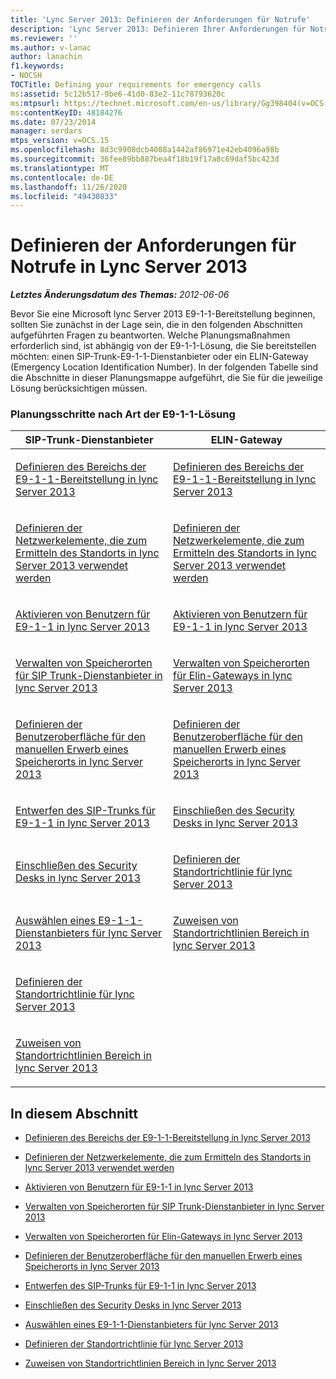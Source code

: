 ```yaml
---
title: 'Lync Server 2013: Definieren der Anforderungen für Notrufe'
description: 'Lync Server 2013: Definieren Ihrer Anforderungen für Notrufe.'
ms.reviewer: ''
ms.author: v-lanac
author: lanachin
f1.keywords:
- NOCSH
TOCTitle: Defining your requirements for emergency calls
ms:assetid: 5c12b517-9be6-41d0-83e2-11c78793620c
ms:mtpsurl: https://technet.microsoft.com/en-us/library/Gg398404(v=OCS.15)
ms:contentKeyID: 48184276
ms.date: 07/23/2014
manager: serdars
mtps_version: v=OCS.15
ms.openlocfilehash: 8d3c9908dcb4008a1442af86971e42eb4096a98b
ms.sourcegitcommit: 36fee89bb887bea4f18b19f17a8c69daf5bc423d
ms.translationtype: MT
ms.contentlocale: de-DE
ms.lasthandoff: 11/26/2020
ms.locfileid: "49430833"
---
```

# <a name="defining-your-requirements-for-emergency-calls-in-lync-server-2013"></a>Definieren der Anforderungen für Notrufe in Lync Server 2013

<div data-xmlns="http://www.w3.org/1999/xhtml">

<div class="topic" data-xmlns="http://www.w3.org/1999/xhtml" data-msxsl="urn:schemas-microsoft-com:xslt" data-cs="https://msdn.microsoft.com/">

<div data-asp="https://msdn2.microsoft.com/asp">



</div>

<div id="mainSection">

<div id="mainBody">

<span> </span>

_**Letztes Änderungsdatum des Themas:** 2012-06-06_

Bevor Sie eine Microsoft lync Server 2013 E9-1-1-Bereitstellung beginnen, sollten Sie zunächst in der Lage sein, die in den folgenden Abschnitten aufgeführten Fragen zu beantworten. Welche Planungsmaßnahmen erforderlich sind, ist abhängig von der E9-1-1-Lösung, die Sie bereitstellen möchten: einen SIP-Trunk-E9-1-1-Dienstanbieter oder ein ELIN-Gateway (Emergency Location Identification Number). In der folgenden Tabelle sind die Abschnitte in dieser Planungsmappe aufgeführt, die Sie für die jeweilige Lösung berücksichtigen müssen.

### <a name="planning-steps-by-type-of-e9-1-1-solution"></a>Planungsschritte nach Art der E9-1-1-Lösung

<table>
<colgroup>
<col style="width: 50%" />
<col style="width: 50%" />
</colgroup>
<thead>
<tr class="header">
<th>SIP-Trunk-Dienstanbieter</th>
<th>ELIN-Gateway</th>
</tr>
</thead>
<tbody>
<tr class="odd">
<td><p><a href="lync-server-2013-defining-the-scope-of-the-e9-1-1-deployment.md">Definieren des Bereichs der E9-1-1-Bereitstellung in lync Server 2013</a></p></td>
<td><p><a href="lync-server-2013-defining-the-scope-of-the-e9-1-1-deployment.md">Definieren des Bereichs der E9-1-1-Bereitstellung in lync Server 2013</a></p></td>
</tr>
<tr class="even">
<td><p><a href="lync-server-2013-defining-the-network-elements-used-to-determine-location.md">Definieren der Netzwerkelemente, die zum Ermitteln des Standorts in lync Server 2013 verwendet werden</a></p></td>
<td><p><a href="lync-server-2013-defining-the-network-elements-used-to-determine-location.md">Definieren der Netzwerkelemente, die zum Ermitteln des Standorts in lync Server 2013 verwendet werden</a></p></td>
</tr>
<tr class="odd">
<td><p><a href="lync-server-2013-enabling-users-for-e9-1-1.md">Aktivieren von Benutzern für E9-1-1 in lync Server 2013</a></p></td>
<td><p><a href="lync-server-2013-enabling-users-for-e9-1-1.md">Aktivieren von Benutzern für E9-1-1 in lync Server 2013</a></p></td>
</tr>
<tr class="even">
<td><p><a href="lync-server-2013-managing-locations-for-sip-trunk-service-providers.md">Verwalten von Speicherorten für SIP Trunk-Dienstanbieter in lync Server 2013</a></p></td>
<td><p><a href="lync-server-2013-managing-locations-for-elin-gateways.md">Verwalten von Speicherorten für Elin-Gateways in lync Server 2013</a></p></td>
</tr>
<tr class="odd">
<td><p><a href="lync-server-2013-defining-the-user-experience-for-manually-acquiring-a-location.md">Definieren der Benutzeroberfläche für den manuellen Erwerb eines Speicherorts in lync Server 2013</a></p></td>
<td><p><a href="lync-server-2013-defining-the-user-experience-for-manually-acquiring-a-location.md">Definieren der Benutzeroberfläche für den manuellen Erwerb eines Speicherorts in lync Server 2013</a></p></td>
</tr>
<tr class="even">
<td><p><a href="lync-server-2013-designing-the-sip-trunk-for-e9-1-1.md">Entwerfen des SIP-Trunks für E9-1-1 in lync Server 2013</a></p></td>
<td><p><a href="lync-server-2013-including-the-security-desk.md">Einschließen des Security Desks in lync Server 2013</a></p></td>
</tr>
<tr class="odd">
<td><p><a href="lync-server-2013-including-the-security-desk.md">Einschließen des Security Desks in lync Server 2013</a></p></td>
<td><p><a href="lync-server-2013-defining-the-location-policy.md">Definieren der Standortrichtlinie für lync Server 2013</a></p></td>
</tr>
<tr class="even">
<td><p><a href="lync-server-2013-choosing-an-e9-1-1-service-provider.md">Auswählen eines E9-1-1-Dienstanbieters für lync Server 2013</a></p></td>
<td><p><a href="lync-server-2013-assigning-location-policy-scope.md">Zuweisen von Standortrichtlinien Bereich in lync Server 2013</a></p></td>
</tr>
<tr class="odd">
<td><p><a href="lync-server-2013-defining-the-location-policy.md">Definieren der Standortrichtlinie für lync Server 2013</a></p></td>
<td></td>
</tr>
<tr class="even">
<td><p><a href="lync-server-2013-assigning-location-policy-scope.md">Zuweisen von Standortrichtlinien Bereich in lync Server 2013</a></p></td>
<td></td>
</tr>
</tbody>
</table>


<div>

## <a name="in-this-section"></a>In diesem Abschnitt

  - [Definieren des Bereichs der E9-1-1-Bereitstellung in lync Server 2013](lync-server-2013-defining-the-scope-of-the-e9-1-1-deployment.md)

  - [Definieren der Netzwerkelemente, die zum Ermitteln des Standorts in lync Server 2013 verwendet werden](lync-server-2013-defining-the-network-elements-used-to-determine-location.md)

  - [Aktivieren von Benutzern für E9-1-1 in lync Server 2013](lync-server-2013-enabling-users-for-e9-1-1.md)

  - [Verwalten von Speicherorten für SIP Trunk-Dienstanbieter in lync Server 2013](lync-server-2013-managing-locations-for-sip-trunk-service-providers.md)

  - [Verwalten von Speicherorten für Elin-Gateways in lync Server 2013](lync-server-2013-managing-locations-for-elin-gateways.md)

  - [Definieren der Benutzeroberfläche für den manuellen Erwerb eines Speicherorts in lync Server 2013](lync-server-2013-defining-the-user-experience-for-manually-acquiring-a-location.md)

  - [Entwerfen des SIP-Trunks für E9-1-1 in lync Server 2013](lync-server-2013-designing-the-sip-trunk-for-e9-1-1.md)

  - [Einschließen des Security Desks in lync Server 2013](lync-server-2013-including-the-security-desk.md)

  - [Auswählen eines E9-1-1-Dienstanbieters für lync Server 2013](lync-server-2013-choosing-an-e9-1-1-service-provider.md)

  - [Definieren der Standortrichtlinie für lync Server 2013](lync-server-2013-defining-the-location-policy.md)

  - [Zuweisen von Standortrichtlinien Bereich in lync Server 2013](lync-server-2013-assigning-location-policy-scope.md)

</div>

</div>

<span> </span>

</div>

</div>

</div>

